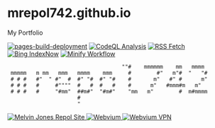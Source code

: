 # mrepol742.github.io
My Portfolio

[![pages-build-deployment](https://github.com/mrepol742/mrepol742.github.io/actions/workflows/pages/pages-build-deployment/badge.svg)](https://github.com/mrepol742/mrepol742.github.io/actions/workflows/pages/pages-build-deployment) [![CodeQL Analysis](https://github.com/mrepol742/mrepol742.github.io/actions/workflows/codeql-analysis.yml/badge.svg)](https://github.com/mrepol742/mrepol742.github.io/actions/workflows/codeql-analysis.yml) [![RSS Fetch](https://github.com/mrepol742/mrepol742.github.io/actions/workflows/rss.yml/badge.svg)](https://github.com/mrepol742/mrepol742.github.io/actions/workflows/rss.yml) [![Bing IndexNow](https://github.com/mrepol742/mrepol742.github.io/actions/workflows/index.yml/badge.svg)](https://github.com/mrepol742/mrepol742.github.io/actions/workflows/index.yml) [![Minify Workflow](https://github.com/mrepol742/mrepol742.github.io/actions/workflows/minify.yml/badge.svg)](https://github.com/mrepol742/mrepol742.github.io/actions/workflows/minify.yml)


```
                                    ""#    mmmmmm    mm   mmmm 
 mmmmm   m mm   mmm   mmmm    mmm     #        #"   m"#  "   "#
 # # #   #"  " #"  #  #" "#  #" "#    #       m"   #" #      m"
 # # #   #     #""""  #   #  #   #    #      m"   #mmm#m   m"  
 # # #   #     "#mm"  ##m#"  "#m#"    "mm   m"        #  m#mmmm
                      #                                        
                      "                                        
```
<a href="https://mrepol742.github.io">
<img src="https://github.com/mrepol742/mrepol742.github.io/blob/master/images/mrepol742-page-land-logo.png?raw=true" alt="Melvin Jones Repol Site" />
  </a>
  <a href="https://mrepol742.github.io/webvium">
<img src="https://github.com/mrepol742/mrepol742.github.io/blob/master/images/webvium22-high.jpg?raw=true" alt="Webvium" />
  </a>
  <a href="https://mrepol742.github.io/webviumvpn">
<img src="https://github.com/mrepol742/mrepol742.github.io/blob/master/images/webviumvpn.jpg?raw=true" alt="Webvium VPN" />
  </a>
